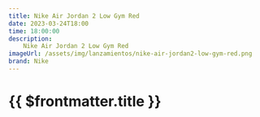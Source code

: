 ```yaml
---
title: Nike Air Jordan 2 Low Gym Red
date: 2023-03-24T18:00
time: 18:00:00
description:
    Nike Air Jordan 2 Low Gym Red
imageUrl: /assets/img/lanzamientos/nike-air-jordan2-low-gym-red.png
brand: Nike
---
```

 # {{ $frontmatter.title }}


<ListaLanzamientos />